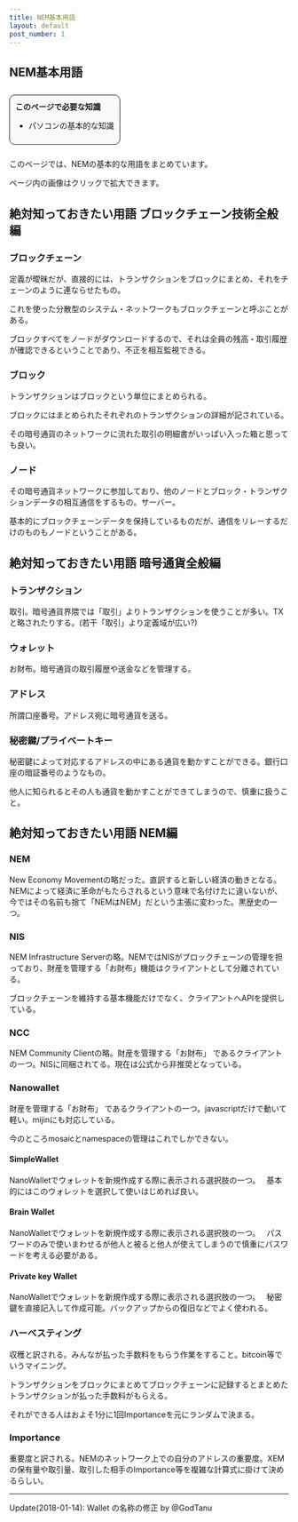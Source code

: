 ```yaml
---
title: NEM基本用語
layout: default
post_number: 1
---
```


## NEM基本用語

<div style="margin:10px 0;background-color:#FAFAFA;display:inline-block;border-radius:10px;padding:10px;border:1px solid;">
<b>このページで必要な知識</b>
<ul>
  <li>パソコンの基本的な知識</li>
</ul>
</div>

このページでは、NEMの基本的な用語をまとめています。

ページ内の画像はクリックで拡大できます。

## 絶対知っておきたい用語 ブロックチェーン技術全般編

### ブロックチェーン
定義が曖昧だが、直接的には、トランザクションをブロックにまとめ、それをチェーンのように連ならせたもの。

これを使った分散型のシステム・ネットワークもブロックチェーンと呼ぶことがある。

ブロックすべてをノードがダウンロードするので、それは全員の残高・取引履歴が確認できるということであり、不正を相互監視できる。

### ブロック

トランザクションはブロックという単位にまとめられる。

ブロックにはまとめられたそれぞれのトランザクションの詳細が記されている。

その暗号通貨のネットワークに流れた取引の明細書がいっぱい入った箱と思っても良い。

### ノード

その暗号通貨ネットワークに参加しており、他のノードとブロック・トランザクションデータの相互通信をするもの。サーバー。

基本的にブロックチェーンデータを保持しているものだが、通信をリレーするだけのものもノードということがある。

## 絶対知っておきたい用語 暗号通貨全般編

### トランザクション

取引。暗号通貨界隈では「取引」よりトランザクションを使うことが多い。TXと略されたりする。(若干「取引」より定義域が広い?)

### ウォレット

お財布。暗号通貨の取引履歴や送金などを管理する。

### アドレス

所謂口座番号。アドレス宛に暗号通貨を送る。

### 秘密鍵/プライベートキー

秘密鍵によって対応するアドレスの中にある通貨を動かすことができる。銀行口座の暗証番号のようなもの。

他人に知られるとその人も通貨を動かすことができてしまうので、慎重に扱うこと。

## 絶対知っておきたい用語 NEM編

### NEM

New Economy Movementの略だった。直訳すると新しい経済の動きとなる。  
NEMによって経済に革命がもたらされるという意味で名付けたに違いないが、今ではその名前も捨て「NEMはNEM」だという主張に変わった。黒歴史の一つ。

### NIS

NEM Infrastructure Serverの略。NEMではNISがブロックチェーンの管理を担っており、財産を管理する「お財布」機能はクライアントとして分離されている。

ブロックチェーンを維持する基本機能だけでなく、クライアントへAPIを提供している。

### NCC

NEM Community Clientの略。財産を管理する「お財布」 であるクライアントの一つ。NISに同梱されてる。現在は公式から非推奨となっている。

### Nanowallet

財産を管理する「お財布」 であるクライアントの一つ。javascriptだけで動いて軽い。mijinにも対応している。

今のところmosaicとnamespaceの管理はこれでしかできない。

#### SimpleWallet

NanoWalletでウォレットを新規作成する際に表示される選択肢の一つ。  
基本的にはこのウォレットを選択して使いはじめれば良い。

#### Brain Wallet

NanoWalletでウォレットを新規作成する際に表示される選択肢の一つ。  
パスワードのみで使いまわせるが他人と被ると他人が使えてしまうので慎重にパスワードを考える必要がある。  

#### Private key Wallet

NanoWalletでウォレットを新規作成する際に表示される選択肢の一つ。  
秘密鍵を直接記入して作成可能。バックアップからの復旧などでよく使われる。  

### ハーベスティング

収穫と訳される。みんなが払った手数料をもらう作業をすること。bitcoin等でいうマイニング。

トランザクションをブロックにまとめてブロックチェーンに記録するとまとめたトランザクションが払った手数料がもらえる。

それができる人はおよそ1分に1回Importanceを元にランダムで決まる。

### Importance

重要度と訳される。NEMのネットワーク上での自分のアドレスの重要度。XEMの保有量や取引量、取引した相手のImportance等を複雑な計算式に掛けて決めるらしい。

<hr/>

<p>Update(2018-01-14): Wallet の名称の修正 by @GodTanu</p>
